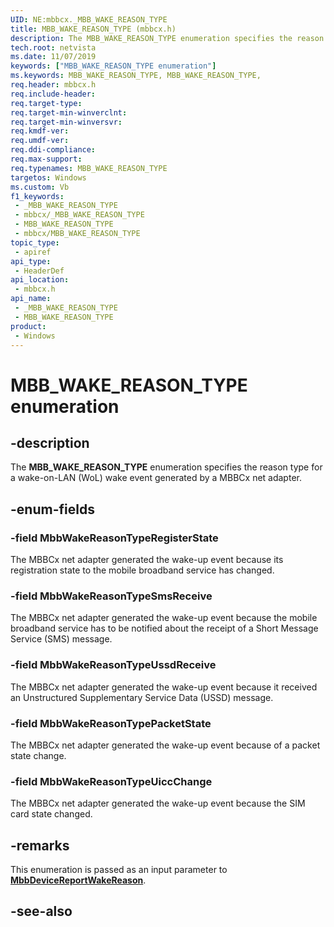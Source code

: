 ```yaml
---
UID: NE:mbbcx._MBB_WAKE_REASON_TYPE
title: MBB_WAKE_REASON_TYPE (mbbcx.h)
description: The MBB_WAKE_REASON_TYPE enumeration specifies the reason type for a wake-on-LAN (WoL) wake event generated by a MBBCx adapter.
tech.root: netvista
ms.date: 11/07/2019
keywords: ["MBB_WAKE_REASON_TYPE enumeration"]
ms.keywords: MBB_WAKE_REASON_TYPE, MBB_WAKE_REASON_TYPE,
req.header: mbbcx.h
req.include-header: 
req.target-type: 
req.target-min-winverclnt: 
req.target-min-winversvr: 
req.kmdf-ver: 
req.umdf-ver: 
req.ddi-compliance: 
req.max-support: 
req.typenames: MBB_WAKE_REASON_TYPE
targetos: Windows
ms.custom: Vb
f1_keywords:
 - _MBB_WAKE_REASON_TYPE
 - mbbcx/_MBB_WAKE_REASON_TYPE
 - MBB_WAKE_REASON_TYPE
 - mbbcx/MBB_WAKE_REASON_TYPE
topic_type:
 - apiref
api_type:
 - HeaderDef
api_location:
 - mbbcx.h
api_name:
 - _MBB_WAKE_REASON_TYPE
 - MBB_WAKE_REASON_TYPE
product:
 - Windows
---
```


# MBB_WAKE_REASON_TYPE enumeration


## -description

The **MBB_WAKE_REASON_TYPE** enumeration specifies the reason type for a wake-on-LAN (WoL) wake event generated by a MBBCx net adapter.

## -enum-fields

### -field MbbWakeReasonTypeRegisterState 

The MBBCx net adapter generated the wake-up event because its registration state to the mobile broadband service has changed.

### -field MbbWakeReasonTypeSmsReceive 

The MBBCx net adapter generated the wake-up event because the mobile broadband service has to be notified about the receipt of a Short Message Service (SMS) message.

### -field MbbWakeReasonTypeUssdReceive 

The MBBCx net adapter generated the wake-up event because it received an Unstructured Supplementary Service Data (USSD) message.

### -field MbbWakeReasonTypePacketState 

The MBBCx net adapter generated the wake-up event because of a packet state change.

### -field MbbWakeReasonTypeUiccChange 

The MBBCx net adapter generated the wake-up event because the SIM card state changed.

## -remarks

This enumeration is passed as an input parameter to [**MbbDeviceReportWakeReason**](../mbbcx/nf-mbbcx-mbbdevicereportwakereason.md).

## -see-also


